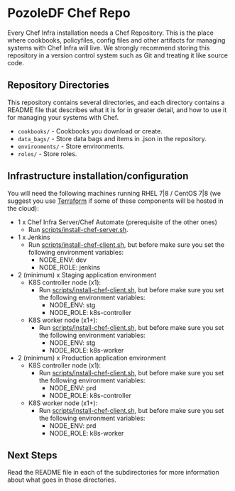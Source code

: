 # PozoleDF Chef Repo

Every Chef Infra installation needs a Chef Repository. This is the place where cookbooks, policyfiles, config files and other artifacts for managing systems with Chef Infra will live. We strongly recommend storing this repository in a version control system such as Git and treating it like source code.

## Repository Directories

This repository contains several directories, and each directory contains a README file that describes what it is for in greater detail, and how to use it for managing your systems with Chef.

- `cookbooks/` - Cookbooks you download or create.
- `data_bags/` - Store data bags and items in .json in the repository.
- `environments/` - Store environments.
- `roles/` - Store roles.

## Infrastructure installation/configuration

You will need the following machines running RHEL 7|8 / CentOS 7|8 (we suggest you use [Terraform](https://www.terraform.io) if some of these components will be hosted in the cloud):

- 1 x Chef Infra Server/Chef Automate (prerequisite of the other ones)
  - Run [scripts/install-chef-server.sh](https://github.com/kuritsu/pozoledf-chef-repo/tree/main/scripts/install-chef-server.sh).
- 1 x Jenkins
  - Run [scripts/install-chef-client.sh](https://github.com/kuritsu/pozoledf-chef-repo/tree/main/scripts/install-chef-client.sh), but before make sure you set the following
  environment variables:
    - NODE_ENV: dev
    - NODE_ROLE: jenkins
- 2 (minimum) x Staging application environment
  - K8S controller node (x1):
    - Run [scripts/install-chef-client.sh](https://github.com/kuritsu/pozoledf-chef-repo/tree/main/scripts/install-chef-client.sh), but before make sure you set the following
  environment variables:
      - NODE_ENV: stg
      - NODE_ROLE: k8s-controller
  - K8S worker node (x1+):
    - Run [scripts/install-chef-client.sh](https://github.com/kuritsu/pozoledf-chef-repo/tree/main/scripts/install-chef-client.sh), but before make sure you set the following
  environment variables:
      - NODE_ENV: stg
      - NODE_ROLE: k8s-worker
- 2 (minimum) x Production application environment
  - K8S controller node (x1):
    - Run [scripts/install-chef-client.sh](https://github.com/kuritsu/pozoledf-chef-repo/tree/main/scripts/install-chef-client.sh), but before make sure you set the following
  environment variables:
      - NODE_ENV: prd
      - NODE_ROLE: k8s-controller
  - K8S worker node (x1+):
    - Run [scripts/install-chef-client.sh](https://github.com/kuritsu/pozoledf-chef-repo/tree/main/scripts/install-chef-client.sh), but before make sure you set the following
  environment variables:
      - NODE_ENV: prd
      - NODE_ROLE: k8s-worker

## Next Steps

Read the README file in each of the subdirectories for more information about what goes in those directories.
